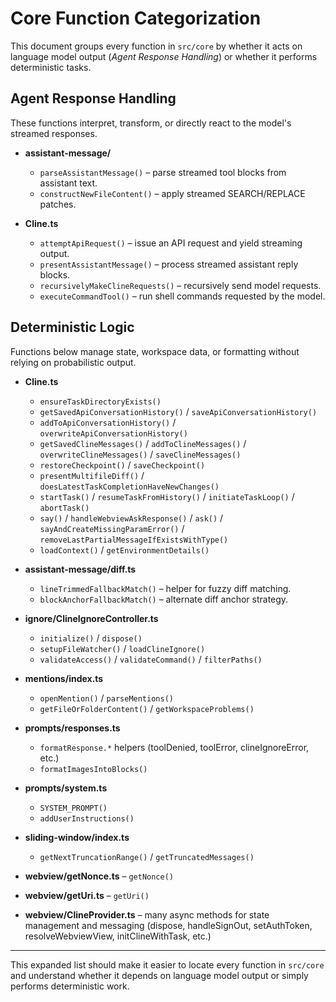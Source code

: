 # Core Function Categorization

This document groups every function in `src/core` by whether it acts on language model output (*Agent Response Handling*) or whether it performs deterministic tasks.

## Agent Response Handling

These functions interpret, transform, or directly react to the model's streamed responses.

- **assistant-message/**
  - `parseAssistantMessage()` – parse streamed tool blocks from assistant text.
  - `constructNewFileContent()` – apply streamed SEARCH/REPLACE patches.

- **Cline.ts**
  - `attemptApiRequest()` – issue an API request and yield streaming output.
  - `presentAssistantMessage()` – process streamed assistant reply blocks.
  - `recursivelyMakeClineRequests()` – recursively send model requests.
  - `executeCommandTool()` – run shell commands requested by the model.

## Deterministic Logic

Functions below manage state, workspace data, or formatting without relying on probabilistic output.

- **Cline.ts**
  - `ensureTaskDirectoryExists()`
  - `getSavedApiConversationHistory()` / `saveApiConversationHistory()`
  - `addToApiConversationHistory()` / `overwriteApiConversationHistory()`
  - `getSavedClineMessages()` / `addToClineMessages()` / `overwriteClineMessages()` / `saveClineMessages()`
  - `restoreCheckpoint()` / `saveCheckpoint()`
  - `presentMultifileDiff()` / `doesLatestTaskCompletionHaveNewChanges()`
  - `startTask()` / `resumeTaskFromHistory()` / `initiateTaskLoop()` / `abortTask()`
  - `say()` / `handleWebviewAskResponse()` / `ask()` / `sayAndCreateMissingParamError()` / `removeLastPartialMessageIfExistsWithType()`
  - `loadContext()` / `getEnvironmentDetails()`

- **assistant-message/diff.ts**
  - `lineTrimmedFallbackMatch()` – helper for fuzzy diff matching.
  - `blockAnchorFallbackMatch()` – alternate diff anchor strategy.

- **ignore/ClineIgnoreController.ts**
  - `initialize()` / `dispose()`
  - `setupFileWatcher()` / `loadClineIgnore()`
  - `validateAccess()` / `validateCommand()` / `filterPaths()`

- **mentions/index.ts**
  - `openMention()` / `parseMentions()`
  - `getFileOrFolderContent()` / `getWorkspaceProblems()`

- **prompts/responses.ts**
  - `formatResponse.*` helpers (toolDenied, toolError, clineIgnoreError, etc.)
  - `formatImagesIntoBlocks()`

- **prompts/system.ts**
  - `SYSTEM_PROMPT()`
  - `addUserInstructions()`

- **sliding-window/index.ts**
  - `getNextTruncationRange()` / `getTruncatedMessages()`

- **webview/getNonce.ts** – `getNonce()`
- **webview/getUri.ts** – `getUri()`
- **webview/ClineProvider.ts** – many async methods for state management and messaging (dispose, handleSignOut, setAuthToken, resolveWebviewView, initClineWithTask, etc.)

---

This expanded list should make it easier to locate every function in `src/core` and understand whether it depends on language model output or simply performs deterministic work.
